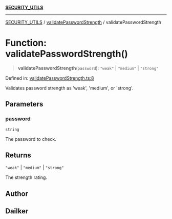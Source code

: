 [**SECURITY_UTILS**](../../README.md)

***

[SECURITY_UTILS](../../README.md) / [validatePasswordStrength](../README.md) / validatePasswordStrength

# Function: validatePasswordStrength()

> **validatePasswordStrength**(`password`): `"weak"` \| `"medium"` \| `"strong"`

Defined in: [validatePasswordStrength.ts:8](https://github.com/dailker/everyutil-js/blob/7799f3f003cb23f425be3f1c83c38483e2648188/src/security/validatePasswordStrength.ts#L8)

Validates password strength as 'weak', 'medium', or 'strong'.

## Parameters

### password

`string`

The password to check.

## Returns

`"weak"` \| `"medium"` \| `"strong"`

The strength rating.

## Author

## Dailker
